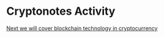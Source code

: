 # Cryptonotes Activity


[Next we will cover blockchain technology in cryptocurrency](https://github.com/Dadadah/CryptoNotes/blob/master/Blockchain.md)

